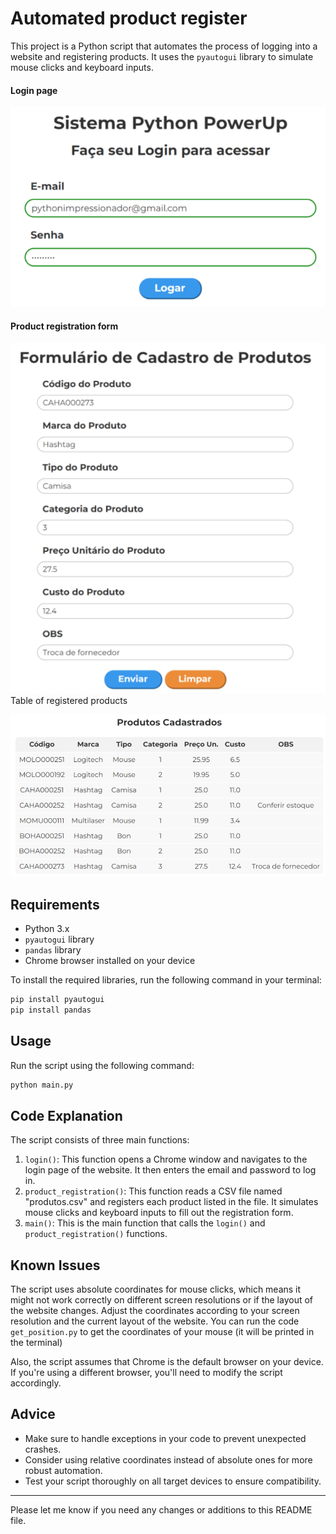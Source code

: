# Automated product register

This project is a Python script that automates the process of logging into a website and registering products. It uses the `pyautogui` library to simulate mouse clicks and keyboard inputs.

#### Login page

![1704836697196](image/README/1704836697196.png)

#### Product registration form



![1704836740431](image/README/1704836740431.png)Table of registered products

![1704836822500](image/README/1704836822500.png)

## Requirements

- Python 3.x
- `pyautogui` library
- `pandas` library
- Chrome browser installed on your device

To install the required libraries, run the following command in your terminal:

```bash
pip install pyautogui
pip install pandas
```

## Usage

Run the script using the following command:

```bash
python main.py
```

## Code Explanation

The script consists of three main functions:

1. `login()`: This function opens a Chrome window and navigates to the login page of the website. It then enters the email and password to log in.
2. `product_registration()`: This function reads a CSV file named "produtos.csv" and registers each product listed in the file. It simulates mouse clicks and keyboard inputs to fill out the registration form.
3. `main()`: This is the main function that calls the `login()` and `product_registration()` functions.

## Known Issues

The script uses absolute coordinates for mouse clicks, which means it might not work correctly on different screen resolutions or if the layout of the website changes. Adjust the coordinates according to your screen resolution and the current layout of the website. You can run the code `get_position.py` to get the coordinates of your mouse (it will be printed in the terminal)

Also, the script assumes that Chrome is the default browser on your device. If you're using a different browser, you'll need to modify the script accordingly.

## Advice

- Make sure to handle exceptions in your code to prevent unexpected crashes.
- Consider using relative coordinates instead of absolute ones for more robust automation.
- Test your script thoroughly on all target devices to ensure compatibility.

---

Please let me know if you need any changes or additions to this README file.
